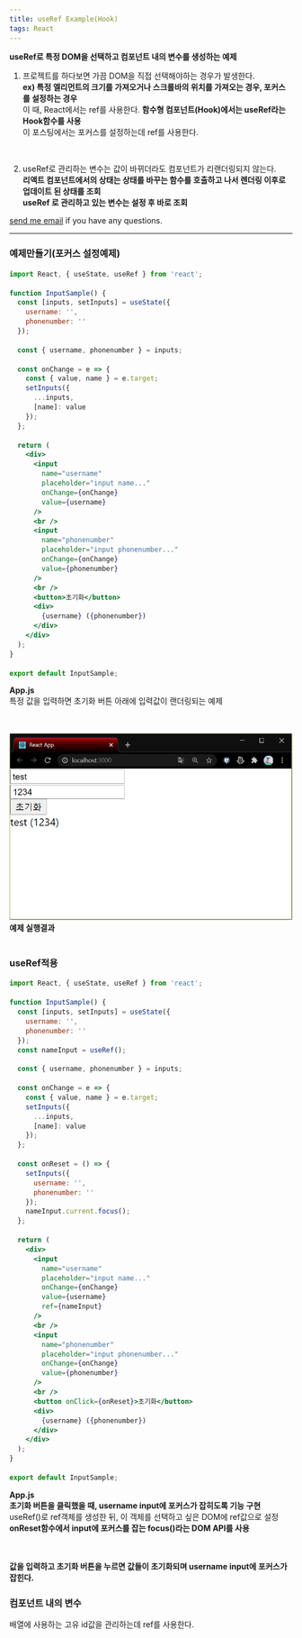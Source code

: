 ```yaml
---
title: useRef Example(Hook)
tags: React
---
```


**useRef로 특정 DOM을 선택하고 컴포넌트 내의 변수를 생성하는 예제**  
1. 프로젝트를 하다보면 가끔 DOM을 직접 선택해야하는 경우가 발생한다.  
**ex) 특정 엘리먼트의 크기를 가져오거나 스크롤바의 위치를 가져오는 경우, 포커스를 설정하는 경우**  
이 때, React에서는 ref를 사용한다. **함수형 컴포넌트(Hook)에서는 useRef라는 Hook함수를 사용**  
이 포스팅에서는 포커스를 설정하는데 ref를 사용한다.
<br />

2. useRef로 관리하는 변수는 값이 바뀌더라도 컴포넌트가 리랜더링되지 않는다.  
**리액트 컴포넌트에서의 상태는 상태를 바꾸는 함수를 호출하고 나서 렌더링 이후로 업데이트 된 상태를 조회**  
**useRef 로 관리하고 있는 변수는 설정 후 바로 조회**  

[send me email](mailto:jewel7492@gmail.com) if you have any questions.

<!--more-->

---

### 예제만들기(포커스 설정예제)   

```jsx
import React, { useState, useRef } from 'react';

function InputSample() {
  const [inputs, setInputs] = useState({
    username: '',
    phonenumber: ''
  });

  const { username, phonenumber } = inputs;

  const onChange = e => {
    const { value, name } = e.target; 
    setInputs({
      ...inputs, 
      [name]: value 
    });
  };

  return (
    <div>
      <input
        name="username"
        placeholder="input name..."
        onChange={onChange}
        value={username}
      />
      <br />
      <input
        name="phonenumber"
        placeholder="input phonenumber..."
        onChange={onChange}
        value={phonenumber}
      />
      <br />
      <button>초기화</button>
      <div>
        {username} ({phonenumber})
      </div>
    </div>
  );
}

export default InputSample;
```
**App.js**  
특정 값을 입력하면 초기화 버튼 아래에 입력값이 랜더링되는 예제  
<br />
<br />

![그림1](/assets/React/post11_useRef_ex/1.PNG)  
**예제 실행결과**  
<br />

### useRef적용  
```jsx
import React, { useState, useRef } from 'react';

function InputSample() {
  const [inputs, setInputs] = useState({
    username: '',
    phonenumber: ''
  });
  const nameInput = useRef();

  const { username, phonenumber } = inputs; 

  const onChange = e => {
    const { value, name } = e.target; 
    setInputs({
      ...inputs, 
      [name]: value 
    });
  };

  const onReset = () => {
    setInputs({
      username: '',
      phonenumber: ''
    });
    nameInput.current.focus();
  };

  return (
    <div>
      <input
        name="username"
        placeholder="input name..."
        onChange={onChange}
        value={username}
        ref={nameInput}
      />
      <br />
      <input
        name="phonenumber"
        placeholder="input phonenumber..."
        onChange={onChange}
        value={phonenumber}
      />
      <br />
      <button onClick={onReset}>초기화</button>
      <div>
        {username} ({phonenumber})
      </div>
    </div>
  );
}

export default InputSample;
```
**App.js**  
**초기화 버튼을 클릭했을 때, username input에 포커스가 잡히도록 기능 구현**  
useRef()로 ref객체를 생성한 뒤, 이 객체를 선택하고 싶은 DOM에 ref값으로 설정  
**onReset함수에서 input에 포커스를 잡는 focus()라는 DOM API를 사용**  
<br />
<br />

**값을 입력하고 초기화 버튼을 누르면 값들이 초기화되며 username input에 포커스가 잡힌다.**  

### 컴포넌트 내의 변수  
배열에 사용하는 고유 id값을 관리하는데 ref를 사용한다.  